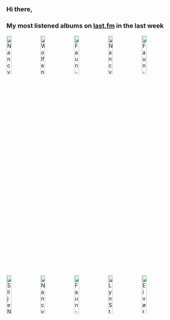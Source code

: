 ### Hi there, 

### My most listened albums on [last.fm](https://www.last.fm/user/jfdesignnet) in the last week

[<img src='https://lastfm.freetls.fastly.net/i/u/300x300/ac19172600395aa4452b6fe12e66cece.jpg' width='16%' height='16%' alt='Nancy LaMott - Ask Me Again'>](https://www.last.fm/music/nancy%2blamott/ask%2bme%2bagain)&nbsp;
[<img src='https://lastfm.freetls.fastly.net/i/u/300x300/53427f717a5b49c5b8e71a90a59f4cb9.jpg' width='16%' height='16%' alt='Wolfenmond - Flammenspiel & Schattenklang'>](https://www.last.fm/music/wolfenmond/flammenspiel%2b%2526%2bschattenklang)&nbsp;
[<img src='https://lastfm.freetls.fastly.net/i/u/300x300/fd4edb4f26a2a45481da5b2fb47455d4.jpg' width='16%' height='16%' alt='Faun - Luna (& Live und Acoustic in Berlin)'>](https://www.last.fm/music/faun/luna%2b%2528%2526%2blive%2bund%2bacoustic%2bin%2bberlin%2529)&nbsp;
[<img src='https://lastfm.freetls.fastly.net/i/u/300x300/d894d86a251c8b371bd716393b895cb9.jpg' width='16%' height='16%' alt='Nancy LaMott - Listen To My Heart'>](https://www.last.fm/music/nancy%2blamott/listen%2bto%2bmy%2bheart)&nbsp;
[<img src='https://lastfm.freetls.fastly.net/i/u/300x300/29aa79d0da55bdf5b1c7229ffbd13689.jpg' width='16%' height='16%' alt='Faun - Midgard (Tour Edition)'>](https://www.last.fm/music/faun/midgard%2b%2528tour%2bedition%2529)&nbsp;
<br>
[<img src='https://lastfm.freetls.fastly.net/i/u/300x300/6ee403597a4bc1b5a1d73f871c544caf.jpg' width='16%' height='16%' alt='Silje Nergaard - Silje Nergaard'>](https://www.last.fm/music/silje%2bnergaard/silje%2bnergaard)&nbsp;
[<img src='https://lastfm.freetls.fastly.net/i/u/300x300/dc3bd0f0c675c5448f5e2b0630441269.jpg' width='16%' height='16%' alt='Nancy LaMott - My Foolish Heart'>](https://www.last.fm/music/nancy%2blamott/my%2bfoolish%2bheart)&nbsp;
[<img src='https://lastfm.freetls.fastly.net/i/u/300x300/7db55174d7156ca86b753081bccfd026.jpg' width='16%' height='16%' alt='Faun - Luna'>](https://www.last.fm/music/faun/luna)&nbsp;
[<img src='https://lastfm.freetls.fastly.net/i/u/300x300/b7606da1b1e234364617f9bc6e8393c0.png' width='16%' height='16%' alt='Lyn Stanley - Live at Studio A'>](https://www.last.fm/music/lyn%2bstanley/live%2bat%2bstudio%2ba)&nbsp;
[<img src='https://lastfm.freetls.fastly.net/i/u/300x300/4fd922677368126320f54c98a4eda36c.jpg' width='16%' height='16%' alt='Eivør - Live in Tórshavn'>](https://www.last.fm/music/eiv%25c3%25b8r/live%2bin%2bt%25c3%25b3rshavn)&nbsp;
<br>
